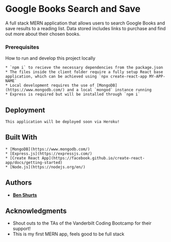 # Google Books Search and Save

A full stack MERN application that allows users to search Google Books and save results to a reading list. Data stored includes links to purchase and find out more about their chosen books.

### Prerequisites

How to run and develop this project locally

```
* `npm i` to recieve the necessary dependencies from the package.json
* The files inside the client folder require a fully setup React base application, which can be achieved using `npx create-react-app MY-APP-NAME`
* Local development requires the use of [MongoDB](https://www.mongodb.com/) and a local `mongod` instance running
* Express is required but will be installed through `npm i`

```

## Deployment

```
This application will be deployed soon via Heroku!
```

## Built With

```
* [MongoDB](https://www.mongodb.com/)
* [Express.js](https://expressjs.com/)
* [Create React App](https://facebook.github.io/create-react-app/docs/getting-started)
* [Node.js](https://nodejs.org/en/)
```

## Authors

* [**Ben Shurts**](https://github.com/bshurts93)

## Acknowledgments

* Shout outs to the TAs of the Vanderbilt Coding Bootcamp for their support! 
* This is my first MERN app, feels good to be full stack
